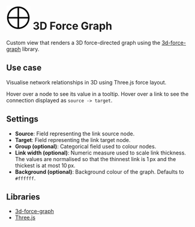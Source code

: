 # ![](icon.svg) 3D Force Graph

Custom view that renders a 3D force-directed graph using the [3d-force-graph](https://github.com/vasturiano/3d-force-graph) library.

## Use case

Visualise network relationships in 3D using Three.js force layout.

Hover over a node to see its value in a tooltip.
Hover over a link to see the connection displayed as `source -> target`.

## Settings

 - **Source**: Field representing the link source node.
 - **Target**: Field representing the link target node.
 - **Group (optional)**: Categorical field used to colour nodes.
 - **Link width (optional)**: Numeric measure used to scale link thickness. The values are normalised so that the thinnest link is 1 px and the thickest is at most 10 px.
 - **Background (optional)**: Background colour of the graph. Defaults to `#ffffff`.


## Libraries
 - [3d-force-graph](https://github.com/vasturiano/3d-force-graph)
 - [Three.js](https://threejs.org/)
